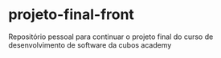 # projeto-final-front
Repositório pessoal para continuar o projeto final do curso de desenvolvimento de software da cubos academy
